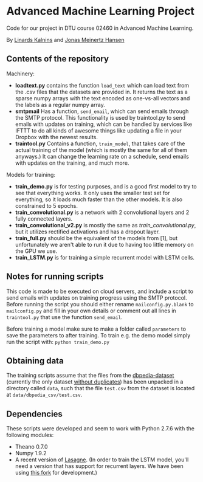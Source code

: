 # Advanced Machine Learning Project
Code for our project in DTU course 02460 in Advanced Machine Learning.

By [Linards Kalnins](https://github.com/linardslinardslinards) and [Jonas Meinertz Hansen](https://github.com/Styrke)

## Contents of the repository

Machinery:
 - **loadtext.py** contains the function `load_text` which can load text from the .csv files that the datasets are provided in. It returns the text as a sparse numpy arrays with the text encoded as one-vs-all vectors and the labels as a regular numpy array.
 - **smtpmail** Has a function, `send_email`, which can send emails through the SMTP protocol. This functionality is used by traintool.py to send emails with updates on training, which can be handled by services like IFTTT to do all kinds of awesome things like updating a file in your Dropbox with the newest results.
 - **traintool.py** Contains a function, `train_model`, that takes care of the actual training of the model (which is mostly the same for all of them anyways.) It can change the learning rate on a schedule, send emails with updates on the training, and much more.

Models for training:
 - **train_demo.py** is for testing purposes, and is a good first model to try to see that everything works. It only uses the smaller test set for everything, so it loads much faster than the other models. It is also constrained to 5 epochs.
 - **train_convolutional.py** is a network with 2 convolutional layers and 2 fully connected layers.
 - **train_convolutional_v2.py** is mostly the same as *train_convolutional.py*, but it utilizes rectified activations and has a dropout layer.
 - **train_full.py** should be the equivalent of the models from [1], but unfortunately we aren't able to run it due to having too little memory on the GPU we use.
 - **train_LSTM.py** is for training a simple recurrent model with LSTM cells.

## Notes for running scripts
This code is made to be executed on cloud servers, and include a script to send emails with updates on training progress using the SMTP protocol. Before running the script you should either rename `mailconfig.py.blank` to `mailconfig.py` and fill in your own details or comment out all lines in `traintool.py` that use the function `send_email`.

Before training a model make sure to make a folder called `parameters` to save the parameters to after training. To train e.g. the demo model simply run the script with: `python train_demo.py`

## Obtaining data

The training scripts assume that the files from the [dbpedia-dataset](http://goo.gl/JyCnZq) (currently the only dataset [without duplicates](http://xzh.me/posts/datasetdup/)) has been unpacked in a directory called `data`, such that the file `test.csv` from the dataset is located at `data/dbpedia_csv/test.csv`.

## Dependencies
These scripts were developed and seem to work with Python
2.7.6 with the following modules:

 - Theano 0.7.0
 - Numpy 1.9.2
 - A recent version of [Lasagne](https://github.com/Lasagne/Lasagne). (In order to train the LSTM model, you'll need a version that has support for recurrent layers. We have been using [this fork](https://github.com/craffel/nntools/tree/recurrent) for development.)
